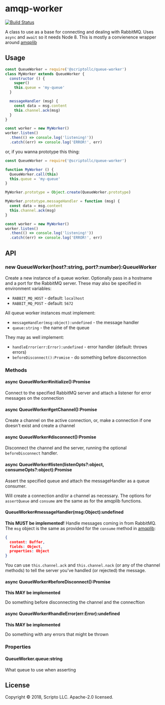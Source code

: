 # amqp-worker

[![Build Status](https://travis-ci.org/scriptoLLC/amqp-worker.svg?branch=master)](https://travis-ci.org/scriptoLLC/amqp-worker)

A class to use as a base for connecting and dealing with RabbitMQ.  Uses `async`
and `await` so it needs Node 8. This is mostly a convienence wrapper around
[amqplib](http://www.squaremobius.net/amqp.node/)

## Usage
```js
const QueueWorker = require('@scriptollc/queue-worker')
class MyWorker extends QueueWorker {
  constructor () {
    super()
    this.queue = 'my-queue'
  }

  messageHandler (msg) {
    const data = msg.content
    this.channel.ack(msg)
  }
}

const worker = new MyWorker()
worker.listen()
  .then(() => console.log('listening!'))
  .catch((err) => console.log('ERROR!', err)
```

or, if you wanna prototype this thing:

```js
const QueueWorker = require('@scriptollc/queue-worker')

function MyWorker () {
  QueueWorker.call(this)
  this.queue = 'my-queue'
}

MyWorker.prototype = Object.create(QueueWorker.prototype)

MyWorker.prototype.messageHandler = function (msg) {
  const data = msg.content
  this.channel.ack(msg)
}

const worker = new MyWorker()
worker.listen()
  .then(() => console.log('listening!'))
  .catch((err) => console.log('ERROR!', err)
```


## API

### new QueueWorker(host?:string, port?:number):QueueWorker
Create a new instance of a queue worker. Optionally pass in a hostname
and a port for the RabbitMQ server.  These may also be specified in environment
variables:

* `RABBIT_MQ_HOST` - default: `localhost`
* `RABBIT_MQ_POST` - default: `5672`

All queue worker instances must implement:

* `messageHandler(msg:object):undefined` - the message handler
* `queue:string` - the name of the queue

They may as well implement:

* `handleError(err:Error):undefined` - error handler (default: throws errors)
* `beforeDisconnect():Promise` - do something before disconnection

### Methods
#### async QueueWorker#initialize():Promise
Connect to the specified RabbitMQ server and attach a listener for error
messages on the connection

#### async QueueWorker#getChannel():Promise
Create a channel on the active connection, or, make a connection if one doesn't
exist and create a channel

#### async QueueWorker#disconnect():Promise
Disconnect the channel and the server, running the optional `beforeDisconnect`
handler.

#### async QueueWorker#listen(listenOpts?:object, consumeOpts?:object):Promise
Assert the specified queue and attach the messageHandler as a queue consumer.

Will create a connection and/or a channel as necessary.  The options for `assertQueue`
and `consume` are the same as for the amqplib functions.

#### QueueWorker#messageHandler(msg:Object):undefined
**This MUST be implemented!**
Handle messages coming in from RabbitMQ.  The `msg` object is the same
as provided for the `consume` method in [amqplib](http://www.squaremobius.net/amqp.node/channel_api.html#channelconsume):

```json
{
  content: Buffer,
  fields: Object,
  properties: Object
}
```

You can use `this.channel.ack` and `this.channel.nack` (or any of the channel
methods) to tell the server you've handled (or rejected) the message.

#### async QueueWorker#beforeDisconnect():Promise
**This MAY be implemented**

Do something before disconnecting the channel and the connecftion

#### async QueueWorker#handleError(err:Error):undefined
**This MAY be implemented**

Do something with any errors that might be thrown

### Properties
#### QueueWorker.queue:string
What queue to use when asserting


## License
Copyright © 2018, Scripto LLC. Apache-2.0 licensed.
